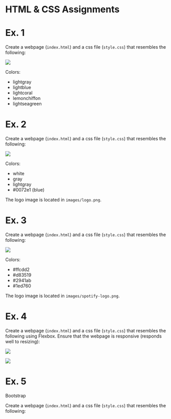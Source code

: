 # HTML & CSS Assignments

# Ex. 1 
Create a webpage (`index.html`) and a css file (`style.css`) that resembles the following:

![](./docs/ex1.png)

Colors:
- lightgray
- lightblue
- lightcoral
- lemonchiffon
- lightseagreen

# Ex. 2
Create a webpage (`index.html`) and a css file (`style.css`) that resembles the following:

![](./docs/ex2.png)

Colors:
- white
- gray
- lightgray
- #0072e1 (blue)

The logo image is located in `images/logo.png`.

# Ex. 3
Create a webpage (`index.html`) and a css file (`style.css`) that resembles the following:

![](./docs/ex3.png)

Colors:
- #ffcdd2
- #d83519
- #2941ab
- #1ed760

The logo image is located in `images/spotify-logo.png`.

# Ex. 4
Create a webpage (`index.html`) and a css file (`style.css`) that resembles the following using Flexbox.  Ensure that the webpage is responsive (responds well to resizing):

![](./docs/ex4.1.png)

![](./docs/ex4.2.png)

# Ex. 5

Bootstrap

Create a webpage (`index.html`) and a css file (`style.css`) that resembles the following:

